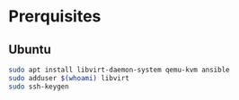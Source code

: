# Prerquisites
## Ubuntu
```bash
sudo apt install libvirt-daemon-system qemu-kvm ansible
sudo adduser $(whoami) libvirt
sudo ssh-keygen
```
